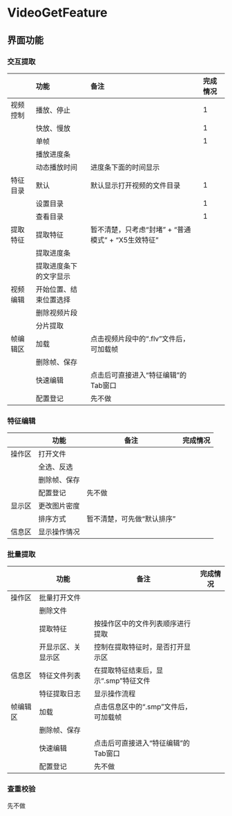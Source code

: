 # VideoGetFeature

## 界面功能

### 交互提取

|          | 功能                   | 备注                                               | 完成情况 |
| :------- | :--------------------- | :------------------------------------------------- | :------- |
| 视频控制 | 播放、停止             |                                                    | 1        |
|          | 快放、慢放             |                                                    | 1        |
|          | 单帧                   |                                                    | 1        |
|          | 播放进度条             |                                                    |          |
|          | 动态播放时间           | 进度条下面的时间显示                               |          |
| 特征目录 | 默认                   | 默认显示打开视频的文件目录                         | 1        |
|          | 设置目录               |                                                    | 1        |
|          | 查看目录               |                                                    | 1        |
| 提取特征 | 提取特征               | 暂不清楚，只考虑“封堵” + “普通模式” + “X5生效特征” |          |
|          | 提取进度条             |                                                    |          |
|          | 提取进度条下的文字显示 |                                                    |          |
| 视频编辑 | 开始位置、结束位置选择 |                                                    |          |
|          | 删除视频片段           |                                                    |          |
|          | 分片提取               |                                                    |          |
| 帧编辑区 | 加载                   | 点击视频片段中的“.flv”文件后，可加载帧             |          |
|          | 删除帧、保存           |                                                    |          |
|          | 快速编辑               | 点击后可直接进入“特征编辑”的Tab窗口                |          |
|          | 配置登记               | 先不做                                             |          |

### 特征编辑

|        | 功能         | 备注                       | 完成情况 |
| ------ | ------------ | -------------------------- | -------- |
| 操作区 | 打开文件     |                            |          |
|        | 全选、反选   |                            |          |
|        | 删除帧、保存 |                            |          |
|        | 配置登记     | 先不做                     |          |
| 显示区 | 更改图片密度 |                            |          |
|        | 排序方式     | 暂不清楚，可先做“默认排序” |          |
| 信息区 | 显示操作情况 |                            |          |

### 批量提取

|          | 功能               | 备注                                 | 完成情况 |
| -------- | ------------------ | ------------------------------------ | -------- |
| 操作区   | 批量打开文件       |                                      |          |
|          | 删除文件           |                                      |          |
|          | 提取特征           | 按操作区中的文件列表顺序进行提取     |          |
|          | 开显示区、关显示区 | 控制在提取特征时，是否打开显示区     |          |
| 信息区   | 特征文件列表       | 在提取特征结束后，显示“.smp”特征文件 |          |
|          | 特征提取日志       | 显示操作流程                         |          |
| 帧编辑区 | 加载               | 点击信息区中的“.smp”文件后，可加载帧 |          |
|          | 删除帧、保存       |                                      |          |
|          | 快速编辑           | 点击后可直接进入“特征编辑”的Tab窗口  |          |
|          | 配置登记           | 先不做                               |          |

### 查重校验

先不做
